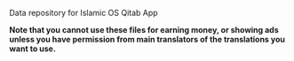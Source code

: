 Data repository for Islamic OS Qitab App

**Note that you cannot use these files for earning money, or showing ads unless you have permission from main translators of the translations you want to use.**
